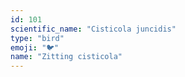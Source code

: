 ```yaml
---
id: 101
scientific_name: "Cisticola juncidis"
type: "bird"
emoji: "🐦"
name: "Zitting cisticola"
---
```

